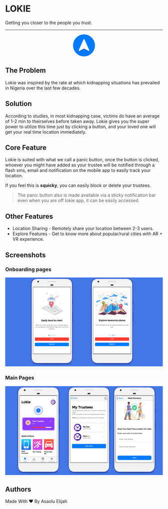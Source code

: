 # LOKIE
Getting you closer to the people you trust.
 __________
 
<center><img src="./icon.png" width="70" height="70" style="width: 70px;height: 70px;" alt="Lokie Logo" /></center>

## The Problem 
Lokie was inspired by the rate at which kidnapping situations has prevailed in Nigeria over the last few decades. 

## Solution
According to studies, in most kidnapping case, victims do have an average of 1-2 min to theirselves before taken away. Lokie gives you the super power to utilize this time just by clicking a button, and your loved one will get your real time location immediately.

## Core Feature
Lokie is suited with what we call a panic button, once the button is clicked, whoever you might have added as your trustee will be notified through a flash sms, email and notification on the mobile app to easily track your location.

If you feel this is **squicky**, you can easily block or delete your trustees. 

> The panic button also is made available via a sticky notification bar even when you are off lokie app,
it can be easily accessed.

## Other Features
* Location Sharing - Remotely share your location between 2-3 users.
* Explore Features - Get to know more about popular/rural cities with AR + VR experience.

## Screenshots
### Onboarding pages
![Lokie](https://raw.githubusercontent.com/AsaoluElijah/lokie/v-3.0/screenshots/Copy%20of%20Untitled.png)
### Main Pages
![Lokie](https://raw.githubusercontent.com/AsaoluElijah/lokie/v-3.0/screenshots/Copy%20of%20Untitled%20(2).png)
## Authors
Made With ❤ By Asaolu Elijah

